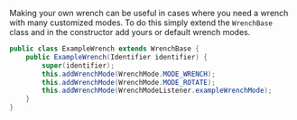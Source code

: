 Making your own wrench can be useful in cases where you need a wrench with many customized modes. To do this simply extend the `WrenchBase` class and in the constructor add yours or default wrench modes.

```java
public class ExampleWrench extends WrenchBase {  
    public ExampleWrench(Identifier identifier) {  
        super(identifier);  
        this.addWrenchMode(WrenchMode.MODE_WRENCH);  
        this.addWrenchMode(WrenchMode.MODE_ROTATE); 
        this.addWrenchMode(WrenchModeListener.exampleWrenchMode);
    }  
}
```